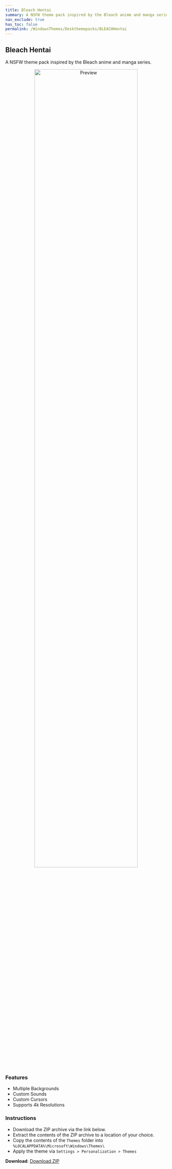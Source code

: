```yaml
---
title: Bleach Hentai
summary: A NSFW theme pack inspired by the Bleach anime and manga series
nav_exclude: true
has_toc: false
permalink: /WindowsThemes/Deskthemepacks/BLEACHHentai
---
```


## Bleach Hentai
A NSFW theme pack inspired by the Bleach anime and manga series.

<div align="center">
    <img src="https://gitlab.com/the-back-room/deskthemepacks/nsfw/bleach-hentai/-/raw/main/Extras/Preview.bmp" alt="Preview" width="80%" />
</div>

### Features

- Multiple Backgrounds
- Custom Sounds
- Custom Cursors
- Supports 4k Resolutions

### Instructions

- Download the ZIP archive via the link below.
- Extract the contents of the ZIP archive to a location of your choice.
- Copy the contents of the `Themes` folder into `%LOCALAPPDATA%\Microsoft\Windows\Themes\`
- Apply the theme via `Settings > Personalization > Themes`

**Download**: [Download ZIP](https://gitlab.com/the-back-room/deskthemepacks/nsfw/bleach-hentai/-/archive/main/bleach-hentai-main.zip)